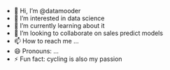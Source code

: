 - 👋 Hi, I’m @datamooder
- 👀 I’m interested in data science
- 🌱 I’m currently learning about it
- 💞️ I’m looking to collaborate on sales predict models
- 📫 How to reach me ...
- 😄 Pronouns: ...
- ⚡ Fun fact: cycling is also my passion

<!---
datamooder/datamooder is a ✨ special ✨ repository because its `README.md` (this file) appears on your GitHub profile.
You can click the Preview link to take a look at your changes.
--->

